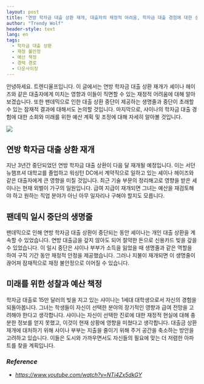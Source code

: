 ```yaml
---
layout: post
title: "연방 학자금 대출 상환 재개, 대출자의 재정적 어려움, 학자금 대출 경험에 대한 성찰"
author: "Trendy Wolf"
header-style: text
lang: en
tags:
  - 학자금 대출 상환
  - 재정 불안정
  - 예산 책정
  - 경력 경로
  - 다운사이징
---
```


안녕하세요. 트렌디울프입니다. 이 글에서는 연방 학자금 대출 상환 재개가 셰이나 헤이즈와 같은 대출자에게 미치는 영향과 이들이 직면할 수 있는 재정적 어려움에 대해 알아보겠습니다. 또한 팬데믹으로 인한 대출 상환 중단이 제공하는 생명줄과 중단이 초래할 수 있는 잠재적 결과에 대해서도 논의할 것입니다. 마지막으로, 샤이나의 학자금 대출 경험에 대한 소회와 미래를 위한 예산 계획 및 조정에 대해 자세히 알아볼 것입니다.

<img
    src="https://i.ytimg.com/vi/NTi4Zx5dkGY/hqdefault.jpg"
/>


## 연방 학자금 대출 상환 재개
지난 3년간 중단되었던 연방 학자금 대출 상환이 다음 달 재개될 예정입니다. 이는 서던 뉴햄프셔 대학교를 졸업하고 워싱턴 DC에서 계약직으로 일하고 있는 셰이나 헤이즈와 같은 대출자에게 큰 영향을 미칠 것입니다. 최근 기술 부문의 정리해고로 영향을 받은 셰이나는 현재 외벌이 가구의 일원입니다. 급여 지급이 재개되면 그녀는 예산을 재검토해야 하고 원하는 직업 분야가 아닌 아무 일자리나 구해야 할지도 모릅니다.

## 팬데믹 일시 중단의 생명줄
팬데믹으로 인해 연방 학자금 대출 상환이 중단되는 동안 셰이나는 개인 대출 상환을 계속할 수 있었습니다. 연방 대출금을 갚지 않아도 되어 절약한 돈으로 신용카드 빚을 갚을 수 있었습니다. 이 일시 중단은 샤이나 부부가 소득을 잃었을 때 생명줄과 같은 역할을 하여 구직 기간 동안 재정적 안정을 제공했습니다. 그러나 지불이 재개되면 이 생명줄이 끊어져 잠재적으로 재정 불안정으로 이어질 수 있습니다.

## 미래를 위한 성찰과 예산 책정
학자금 대출로 15만 달러의 빚을 지고 있는 샤이나는 1세대 대학생으로서 자신의 경험을 되돌아봅니다. 그녀는 학생들이 자신이 선택한 분야의 장기적인 영향과 급여 전망을 고려해야 한다고 생각합니다. 샤이나는 자신이 선택한 진로에 대한 재정적 현실에 대해 충분한 정보를 얻지 못했고, 이것이 현재 상황에 영향을 미쳤다고 생각합니다. 대출금 상환 재개에 대처하기 위해 샤이나 부부는 지출을 줄이기 위해 주거 공간을 축소하는 방안을 고려하고 있습니다. 이들은 도시와 가까우면서도 자신들의 필요에 맞는 더 저렴한 아파트를 찾을 계획입니다.


### _Reference_
- _https://www.youtube.com/watch?v=NTi4Zx5dkGY_

